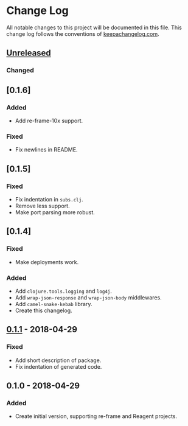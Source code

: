 # Change Log

All notable changes to this project will be documented in this file. This change
log follows the conventions of [keepachangelog.com](http://keepachangelog.com/).

## [Unreleased]
### Changed

## [0.1.6]
### Added
- Add re-frame-10x support.

### Fixed
- Fix newlines in README.

## [0.1.5]
### Fixed
- Fix indentation in `subs.clj`.
- Remove less support.
- Make port parsing more robust.

## [0.1.4]
### Fixed
- Make deployments work.

### Added
- Add `clojure.tools.logging` and `log4j`.
- Add `wrap-json-response` and `wrap-json-body` middlewares.
- Add `camel-snake-kebab` library.
- Create this changelog.

## [0.1.1] - 2018-04-29
### Fixed
- Add short description of package.
- Fix indentation of generated code.

## 0.1.0 - 2018-04-29
### Added
- Create initial version, supporting re-frame and Reagent projects.

[Unreleased]: https://github.com/joncol/jco-re-frame-template/compare/0.1.1...HEAD
[0.1.1]: https://github.com/joncol/jco-re-frame-template/compare/0.1.0...0.1.1
